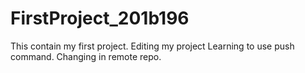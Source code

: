 # FirstProject_201b196
This contain my first project.
Editing my project
Learning to use push command.
Changing in remote repo.
